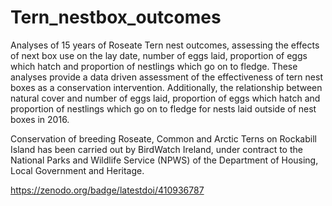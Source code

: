 # Tern_nestbox_outcomes

Analyses of 15 years of Roseate Tern nest outcomes, assessing the effects of next box use on the lay date, number of eggs laid, proportion of eggs which hatch and proportion of nestlings which go on to fledge. These analyses provide a data driven assessment of the effectiveness of tern nest boxes as a conservation intervention.
Additionally, the relationship between natural cover and number of eggs laid, proportion of eggs which hatch and proportion of nestlings which go on to fledge for nests laid outside of nest boxes in 2016.

Conservation of breeding Roseate, Common and Arctic Terns on Rockabill Island has been carried out by BirdWatch Ireland, under contract to the National Parks and Wildlife Service (NPWS) of the Department of Housing, Local Government and Heritage.

https://zenodo.org/badge/latestdoi/410936787
